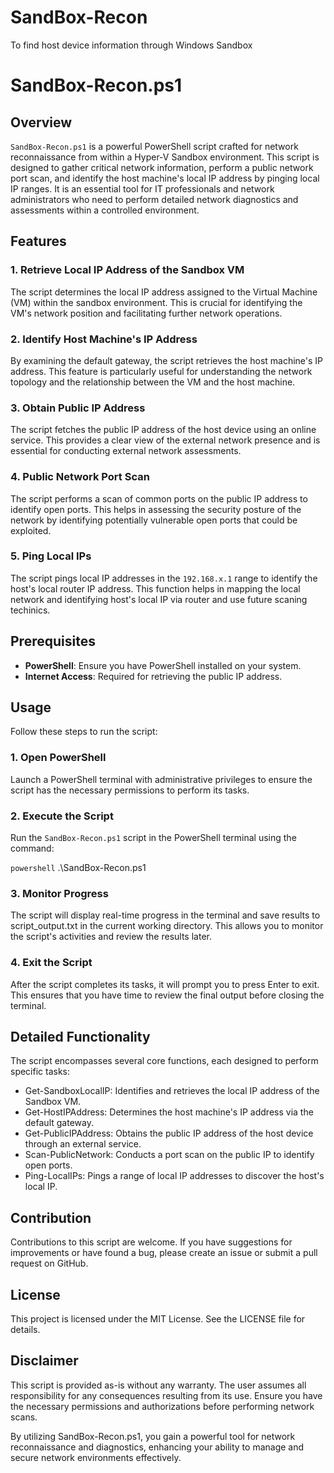 # SandBox-Recon
To find host device information through Windows Sandbox

# SandBox-Recon.ps1

## Overview

`SandBox-Recon.ps1` is a powerful PowerShell script crafted for network reconnaissance from within a Hyper-V Sandbox environment. This script is designed to gather critical network information, perform a public network port scan, and identify the host machine's local IP address by pinging local IP ranges. It is an essential tool for IT professionals and network administrators who need to perform detailed network diagnostics and assessments within a controlled environment.

## Features

### 1. Retrieve Local IP Address of the Sandbox VM
The script determines the local IP address assigned to the Virtual Machine (VM) within the sandbox environment. This is crucial for identifying the VM's network position and facilitating further network operations.

### 2. Identify Host Machine's IP Address
By examining the default gateway, the script retrieves the host machine's IP address. This feature is particularly useful for understanding the network topology and the relationship between the VM and the host machine.

### 3. Obtain Public IP Address
The script fetches the public IP address of the host device using an online service. This provides a clear view of the external network presence and is essential for conducting external network assessments.

### 4. Public Network Port Scan
The script performs a scan of common ports on the public IP address to identify open ports. This helps in assessing the security posture of the network by identifying potentially vulnerable open ports that could be exploited.

### 5. Ping Local IPs
The script pings local IP addresses in the `192.168.x.1` range to identify the host's local router IP address. This function helps in mapping the local network and identifying host's local IP via router and use future scaning techinics.

## Prerequisites

- **PowerShell**: Ensure you have PowerShell installed on your system.
- **Internet Access**: Required for retrieving the public IP address.

## Usage

Follow these steps to run the script:

### 1. Open PowerShell
Launch a PowerShell terminal with administrative privileges to ensure the script has the necessary permissions to perform its tasks.

### 2. Execute the Script
Run the `SandBox-Recon.ps1` script in the PowerShell terminal using the command:

```powershell```
.\SandBox-Recon.ps1

### 3. Monitor Progress
The script will display real-time progress in the terminal and save results to script_output.txt in the current working directory. This allows you to monitor the script's activities and review the results later.

### 4. Exit the Script
After the script completes its tasks, it will prompt you to press Enter to exit. This ensures that you have time to review the final output before closing the terminal.

## Detailed Functionality
The script encompasses several core functions, each designed to perform specific tasks:

- Get-SandboxLocalIP: Identifies and retrieves the local IP address of the Sandbox VM.
- Get-HostIPAddress: Determines the host machine's IP address via the default gateway.
- Get-PublicIPAddress: Obtains the public IP address of the host device through an external service.
- Scan-PublicNetwork: Conducts a port scan on the public IP to identify open ports.
- Ping-LocalIPs: Pings a range of local IP addresses to discover the host's local IP.
## Contribution
Contributions to this script are welcome. If you have suggestions for improvements or have found a bug, please create an issue or submit a pull request on GitHub.

## License
This project is licensed under the MIT License. See the LICENSE file for details.

## Disclaimer
This script is provided as-is without any warranty. The user assumes all responsibility for any consequences resulting from its use. Ensure you have the necessary permissions and authorizations before performing network scans.

By utilizing SandBox-Recon.ps1, you gain a powerful tool for network reconnaissance and diagnostics, enhancing your ability to manage and secure network environments effectively.
